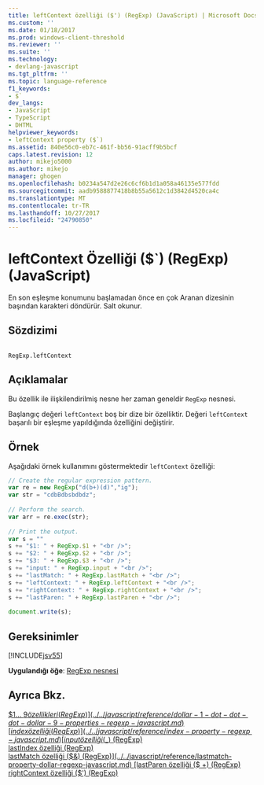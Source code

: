 ```yaml
---
title: leftContext özelliği ($') (RegExp) (JavaScript) | Microsoft Docs
ms.custom: ''
ms.date: 01/18/2017
ms.prod: windows-client-threshold
ms.reviewer: ''
ms.suite: ''
ms.technology:
- devlang-javascript
ms.tgt_pltfrm: ''
ms.topic: language-reference
f1_keywords:
- $`
dev_langs:
- JavaScript
- TypeScript
- DHTML
helpviewer_keywords:
- leftContext property ($`)
ms.assetid: 840e56c0-eb7c-461f-bb56-91acff9b5bcf
caps.latest.revision: 12
author: mikejo5000
ms.author: mikejo
manager: ghogen
ms.openlocfilehash: b0234a547d2e26c6cf6b1d1a058a46135e577fdd
ms.sourcegitcommit: aadb9588877418b8b55a5612c1d3842d4520ca4c
ms.translationtype: MT
ms.contentlocale: tr-TR
ms.lasthandoff: 10/27/2017
ms.locfileid: "24790850"
---
```

# <a name="leftcontext-property--regexp-javascript"></a>leftContext Özelliği ($`) (RegExp) (JavaScript)
En son eşleşme konumunu başlamadan önce en çok Aranan dizesinin başından karakteri döndürür. Salt okunur.  
  
## <a name="syntax"></a>Sözdizimi  
  
```  
  
RegExp.leftContext  
```  
  
## <a name="remarks"></a>Açıklamalar  
 Bu özellik ile ilişkilendirilmiş nesne her zaman geneldir `RegExp` nesnesi.  
  
 Başlangıç değeri `leftContext` boş bir dize bir özelliktir. Değeri `leftContext` başarılı bir eşleşme yapıldığında özelliğini değiştirir.  
  
## <a name="example"></a>Örnek  
 Aşağıdaki örnek kullanımını göstermektedir `leftContext` özelliği:  
  
```JavaScript  
// Create the regular expression pattern.  
var re = new RegExp("d(b+)(d)","ig");  
var str = "cdbBdbsbdbdz";  
  
// Perform the search.  
var arr = re.exec(str);  
  
// Print the output.  
var s = ""   
s += "$1: " + RegExp.$1 + "<br />";  
s += "$2: " + RegExp.$2 + "<br />";  
s += "$3: " + RegExp.$3 + "<br />";  
s += "input: " + RegExp.input + "<br />";  
s += "lastMatch: " + RegExp.lastMatch + "<br />";  
s += "leftContext: " + RegExp.leftContext + "<br />";  
s += "rightContext: " + RegExp.rightContext + "<br />";   
s += "lastParen: " + RegExp.lastParen + "<br />";  
  
document.write(s);  
```  
  
## <a name="requirements"></a>Gereksinimler  
 [!INCLUDE[jsv55](../../javascript/reference/includes/jsv55-md.md)]  
  
 **Uygulandığı öğe**: [RegExp nesnesi](../../javascript/reference/regexp-object-javascript.md)  
  
## <a name="see-also"></a>Ayrıca Bkz.  
 [$1... $9 özellikleri (RegExp)](../../javascript/reference/dollar-1-dot-dot-dot-dollar-9-properties-regexp-javascript.md)   
 [index özelliği (RegExp)](../../javascript/reference/index-property-regexp-javascript.md)   
 [input özelliği ($_) (RegExp)](../../javascript/reference/input-property-dollar-regexp-javascript.md)   
 [lastIndex özelliği (RegExp)](../../javascript/reference/lastindex-property-regexp-javascript.md)   
 [lastMatch özelliği ($&) (RegExp)](../../javascript/reference/lastmatch-property-dollar-regexp-javascript.md)   
 [lastParen özelliği ($ +) (RegExp)](../../javascript/reference/lastparen-property-dollar-regexp-javascript.md)   
 [rightContext özelliği ($') (RegExp)](../../javascript/reference/rightcontext-property-dollar-regexp-javascript.md)